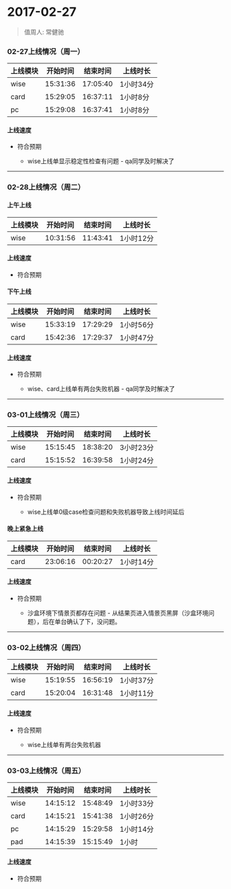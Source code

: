 # 2017-02-27

> 值周人: 常健驰

### 02-27上线情况（周一）

| 上线模块 | 开始时间 | 结束时间 | 上线时长 |
| --- | --- | --- | --- |
| wise | 15:31:36 | 17:05:40 | 1小时34分 |
| card | 15:29:05 | 16:37:11 | 1小时8分 |
| pc | 15:29:08 | 16:37:41 | 1小时8分 |

#### 上线速度

* 符合预期
    
    * wise上线单显示稳定性检查有问题 - qa同学及时解决了

-------------------------------------------------------------------

### 02-28上线情况（周二）

#### 上午上线

| 上线模块 | 开始时间 | 结束时间 | 上线时长 |
| --- | --- | --- | --- |
| wise | 10:31:56 | 11:43:41 | 1小时12分 |

#### 上线速度

* 符合预期

#### 下午上线

| 上线模块 | 开始时间 | 结束时间 | 上线时长 |
| --- | --- | --- | --- |
| wise | 15:33:19 | 17:29:29 | 1小时56分 |
| card | 15:42:36 | 17:29:37 | 1小时47分 |

#### 上线速度

* 符合预期
    
    * wise、card上线单有两台失败机器 - qa同学及时解决了

-------------------------------------------------------------------

### 03-01上线情况（周三）

| 上线模块 | 开始时间 | 结束时间 | 上线时长 |
| --- | --- | --- | --- |
| wise | 15:15:45 | 18:38:20 | 3小时23分 |
| card | 15:15:52 | 16:39:58 | 1小时24分 |

#### 上线速度

* 符合预期
    
    * wise上线单0级case检查问题和失败机器导致上线时间延后

#### 晚上紧急上线

| 上线模块 | 开始时间 | 结束时间 | 上线时长 |
| --- | --- | --- | --- |
| card | 23:06:16 | 00:20:27 | 1小时14分 |

#### 上线速度

* 符合预期
    
    * 沙盒环境下情景页都存在问题 - 从结果页进入情景页黑屏（沙盒环境问题），后在单台确认了下，没问题。

-------------------------------------------------------------------

### 03-02上线情况（周四）

| 上线模块 | 开始时间 | 结束时间 | 上线时长 |
| --- | --- | --- | --- |
| wise | 15:19:55 | 16:56:19 | 1小时37分 |
| card | 15:20:04 | 16:31:48 | 1小时11分 |

#### 上线速度

* 符合预期
    
    * wise上线单有两台失败机器

-------------------------------------------------------------------

### 03-03上线情况（周五）

| 上线模块 | 开始时间 | 结束时间 | 上线时长 |
| --- | --- | --- | --- |
| wise | 14:15:12 | 15:48:49 | 1小时33分 |
| card | 14:15:21 | 15:41:38 | 1小时26分 |
| pc | 14:15:29 | 15:29:58 | 1小时14分 |
| pad | 14:15:39 | 15:15:49 | 1小时 |

#### 上线速度

* 符合预期
